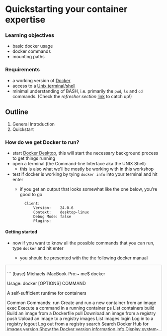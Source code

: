 # Quickstarting your container expertise


### Learning objectives

- basic docker usage
- docker commands
- mounting paths

### Requirements
- a working version of [Docker](https://docs.docker.com/get-docker/)
- access to a [Unix terminal/shell](https://en.wikipedia.org/wiki/Unix_shell)
- minimal understanding of BASH, i.e. primarily the `pwd`, `ls`  and `cd` commands. (Check the _refresher section_ [link](intro_to_shell.ipynb) to catch up!)


## Outline

1. General Introduction
2. Quickstart

### How do we get Docker to run?

- start [Docker Desktop](https://docs.docker.com/desktop/use-desktop/), this will start the necessary background process to get things running
- open a terminal (the Command-line Interface aka the UNIX Shell)
    -  this is also what we'll be mostly be working with in this workshop
- test if docker is working by tying `docker info` into your terminal and hit enter
    - if you get an output that looks somewhat like the one below, you're good to go

        ```
          Client:
              Version:    24.0.6
              Context:    desktop-linux
              Debug Mode: false
              Plugins:
        ```


#### Getting started

- now if you want to know all the possible commands that you can run, type `docker` and hit enter

    - you should be presented with the the following docker manual

<div style="overflow-y: scroll; height: 200px; border: 1px solid #cccccc; padding: 5px; margin-bottom: 20px;">
  <p>
```
(base) Michaels-MacBook-Pro:~ me$ docker

Usage:  docker [OPTIONS] COMMAND

A self-sufficient runtime for containers

Common Commands:
  run         Create and run a new container from an image
  exec        Execute a command in a running container
  ps          List containers
  build       Build an image from a Dockerfile
  pull        Download an image from a registry
  push        Upload an image to a registry
  images      List images
  login       Log in to a registry
  logout      Log out from a registry
  search      Search Docker Hub for images
  version     Show the Docker version information
  info        Display system-wide information

Management Commands:
  builder     Manage builds
  checkpoint  Manage checkpoints
  container   Manage containers
  context     Manage contexts
  image       Manage images
  manifest    Manage Docker image manifests and manifest lists
  network     Manage networks
  plugin      Manage plugins
  system      Manage Docker
  trust       Manage trust on Docker images
  volume      Manage volumes

Swarm Commands:
  config      Manage Swarm configs
  node        Manage Swarm nodes
  secret      Manage Swarm secrets
  service     Manage Swarm services
  stack       Manage Swarm stacks
  swarm       Manage Swarm

Commands:
  attach      Attach local standard input, output, and error streams to a running container
  commit      Create a new image from a container's changes
  cp          Copy files/folders between a container and the local filesystem
  create      Create a new container
  diff        Inspect changes to files or directories on a container's filesystem
  events      Get real time events from the server
  export      Export a container's filesystem as a tar archive
  history     Show the history of an image
  import      Import the contents from a tarball to create a filesystem image
  inspect     Return low-level information on Docker objects
  kill        Kill one or more running containers
  load        Load an image from a tar archive or STDIN
  logs        Fetch the logs of a container
  pause       Pause all processes within one or more containers
  port        List port mappings or a specific mapping for the container
  rename      Rename a container
  restart     Restart one or more containers
  rm          Remove one or more containers
  rmi         Remove one or more images
  save        Save one or more images to a tar archive (streamed to STDOUT by default)
  start       Start one or more stopped containers
  stats       Display a live stream of container(s) resource usage statistics
  stop        Stop one or more running containers
  tag         Create a tag TARGET_IMAGE that refers to SOURCE_IMAGE
  top         Display the running processes of a container
  unpause     Unpause all processes within one or more containers
  update      Update configuration of one or more containers
  wait        Block until one or more containers stop, then print their exit codes

Invalid Plugins:
  buildx      failed to fetch metadata: fork/exec /Users/me/.docker/cli-plugins/docker-buildx: no such file or directory
  compose     failed to fetch metadata: fork/exec /Users/me/.docker/cli-plugins/docker-compose: no such file or directory
  dev         failed to fetch metadata: fork/exec /Users/me/.docker/cli-plugins/docker-dev: no such file or directory
  extension   failed to fetch metadata: fork/exec /Users/me/.docker/cli-plugins/docker-extension: no such file or directory
  init        failed to fetch metadata: fork/exec /Users/me/.docker/cli-plugins/docker-init: no such file or directory
  sbom        failed to fetch metadata: fork/exec /Users/me/.docker/cli-plugins/docker-sbom: no such file or directory
  scan        failed to fetch metadata: fork/exec /Users/me/.docker/cli-plugins/docker-scan: no such file or directory
  scout       failed to fetch metadata: fork/exec /Users/me/.docker/cli-plugins/docker-scout: no such file or directory

Global Options:
      --config string      Location of client config files (default "/Users/me/.docker")
  -c, --context string     Name of the context to use to connect to the daemon (overrides DOCKER_HOST env var and default context set with "docker context use")
  -D, --debug              Enable debug mode
  -H, --host list          Daemon socket to connect to
  -l, --log-level string   Set the logging level ("debug", "info", "warn", "error", "fatal") (default "info")
      --tls                Use TLS; implied by --tlsverify
      --tlscacert string   Trust certs signed only by this CA (default "/Users/me/.docker/ca.pem")
      --tlscert string     Path to TLS certificate file (default "/Users/me/.docker/cert.pem")
      --tlskey string      Path to TLS key file (default "/Users/me/.docker/key.pem")
      --tlsverify          Use TLS and verify the remote
  -v, --version            Print version information and quit

Run 'docker COMMAND --help' for more information on a command.

For more help on how to use Docker, head to https://docs.docker.com/go/guides/

```

You can test if your Docker installation was successful by running:

  `docker run hello-world`

If you get the following output you're good to go:

````
(base) Michaels-MacBook-Pro:~ me$ docker run hello-world

Hello from Docker!
This message shows that your installation appears to be working correctly.

To generate this message, Docker took the following steps:
 1. The Docker client contacted the Docker daemon.
 2. The Docker daemon pulled the "hello-world" image from the Docker Hub.
    (arm64v8)
 3. The Docker daemon created a new container from that image which runs the
    executable that produces the output you are currently reading.
 4. The Docker daemon streamed that output to the Docker client, which sent it
    to your terminal.

To try something more ambitious, you can run an Ubuntu container with:
 $ docker run -it ubuntu bash

Share images, automate workflows, and more with a free Docker ID:
 https://hub.docker.com/

For more examples and ideas, visit:
 https://docs.docker.com/get-started/

```
  </p>
</div>


### The `run` command

Next, let's try to run a container! 

Simply type `docker run hello-world` and hit enter

1. tells docker to run or execute the _container_ or _image_ `hello-world`
2. if the wanted container is not already on your machine, docker automatically searches for and downloads it
3. docker run then runs or executes the given container doing whatever the container is supposed to do

### But what is a container?

A container is simply an `active` or `running` instance of an Docker image.
And what is an image? 
- An image is a mixture of instructions and data that contains all the necessary information to run a virtual workflow on a system (given computational limits and that Docker is installed)

These lie at the heart of Docker and are what is usually shared to create reusable workflows or apps.

### Where do docker containers come from ?

In most cases, docker containers are stored online on and downloaded from [Docker Hub](https://hub.docker.com/), an extensive online repository, where On folks can upload and store as many docker containers as they want for free, only requirement: a [Docker ID](https://docs.docker.com/docker-id/)

- your Docker ID is the Username that you choose when signing up for Docker Hub, if you want to connect your local Docker to Docker Hub you can run:
  `Docker login`

  - following you will be asked to provide your username and password

```

(base) Michaels-MacBook-Pro:~ me$ docker login
Log in with your Docker ID or email address to push and pull images from Docker Hub. If you don't have a Docker ID, head over to https://hub.docker.com/ to create one.
You can log in with your password or a Personal Access Token (PAT). Using a limited-scope PAT grants better security and is required for organizations using SSO. Learn more at https://docs.docker.com/go/access-tokens/

Username: your_username
Password: 
Login Succeeded

```

Once you're logged in your build and tagged docker images can be pushed to the docker hub via the command line:
  `docker push your-cool-image`
  
- additionally, it is possible to automatically build a container from a GitHub repository after pushing commits to a respective repo (check the automatization lesson for more info)


### Docker commands 101 - in depth

Now let's further explore docker commands within a typical workflow.

At first, we want to download a certain docker container to work with, for the sake of simplicity and time we're going to use the classic Ubuntu container (also alwyas a great way to start, when designing a new container that is dependent on it's own OS).

#### Docker commands 101 - pull

Instead of automatically downloading the container via docker run, we use the respective docker command `docker pull image_name`, hence

`docker pull ubuntu`

```
Using default tag: latest
latest: Pulling from library/ubuntu
Digest: sha256:f9d633ff6640178c2d0525017174a688e2c1aef28f0a0130b26bd5554491f0da
Status: Image is up to date for ubuntu:latest
docker.io/library/ubuntu:latest
  
```

As you can see, we downloaded all _layers_ that are needed to build the classic Ubuntu docker container, with the message Status: 

```
Downloaded newer image for ubuntu:latest
```

Super important: by default, docker pull always searches and downloads the container that is tagged with `latest`, hence if you want to have a certain version (e.g., an older release or developer) it is necessary to indicate the respective tag:

#### Docker commands 101 - run

Now if we want to work with our newly downloaded docker container, we can simply run/execute it via:

`docker run ubuntu`

Which should result in:

```

(base) Michaels-MacBook-Pro:~ me$ docker run ubuntu
(base) Michaels-MacBook-Pro:~ me$ 

```

- docker used run, nothing happend? all the fuzz for that?

Correct, as each docker container is build for a specific reason and purpose, hence what happens when you run a given docker container depends (more or less) exclusively on its setup and definition.

The Ubuntu docker container may contain a complete Ubuntu installation, but has not no predefined functionality/commands that are automatically executed when running (note: more on that during the afternoon sessions). It is therefore extremely important to consult the `readme` or `docs` of a given docker container before using it.

Let's say we consulted the Ubuntu container documentation and found out that it is possible to make use of the contained `Bash Shell` by simply integrating Bash commands into our `run` command. Try the following:

  `docker run ubuntu echo "hello from your container"`

Which should give you the output message: `hello from your container`

This is neat, but cumbersome if we want to use more complex commands. After consulting the documentation again we try the following command to give us a bit more flexibility:

We can utilizes a given docker container in an _interactive_ fashion by including the `--it` flag in the the docker run command:

`docker run -it ubuntu bash`

Here, we also tell the ubuntu docker container to start/enter the bash shell.

Now we can explore the interactive Ubuntu environment, e.g.:

```

(base) Michaels-MacBook-Pro:~ me$ docker run -it ubuntu bash
root@806c74068242:/# echo $SHELL 
/bin/bash
root@806c74068242:/# ls
bin  boot  dev  etc  home  lib  media  mnt  opt  proc  root  run  sbin  srv  sys  tmp  usr  var
root@806c74068242:/# 

```

As we can see the container is in fact simulating a complete Ubuntu file system.

Inside the ubuntu docker container we can utilize the functionality of the ubuntu OS and we exit the container by typing `exit`

```
root@806c74068242:/# exit
exit
(base) Michaels-MacBook-Pro:~ me$ 

```

Depending on a given container's architecture and definition, it should automatically be removed from your running instances when exiting. 
However it's worth to ensure that and check which instance are currently running when you notice e.g., a drop in perfomance (note: more on docker management in the next session).

This can easily be done by:

`docker ps`

Or by checking under `containers` in the Docker Dekstop GUI.

In order to ensure that a given docker container is removed from running instances after exiting, the --rm flag can be included in the docker run command:

`docker run -it --rm ubuntu bash`

It's important to note that unless explicitly specified, creating, modifying and deleting files in a container reuslts in neither permanent nor saved changes, as this is against the encapsulation and reproducibility idea.

We can verify this by running the following commands in our container:

```

(base) Michaels-MacBook-Pro:~ me$ docker run -it --rm ubuntu bash
root@3efa79a80611:/# ls
bin  boot  dev  etc  home  lib  media  mnt  opt  proc  root  run  sbin  srv  sys  tmp  usr  var
root@3efa79a80611:/# mkdir test
root@3efa79a80611:/# ls
bin  boot  dev  etc  home  lib  media  mnt  opt  proc  root  run  sbin  srv  sys  test  tmp  usr  var
root@3efa79a80611:/# exit
exit

(base) Michaels-MacBook-Pro:~ me$ docker run -it --rm ubuntu bash
root@9bc5ba4cf999:/# ls
bin  boot  dev  etc  home  lib  media  mnt  opt  proc  root  run  sbin  srv  sys  tmp  usr  var

```

Furthermore, we cannot interact with data stored on our host machine, i.e. outside the docker container.

In order to address both problems, we need to `mount` our host system to the container.

#### Docker commands 101 - mount

`Mounting` describes a mapping from paths outside the docker container to paths inside the docker container.

This is achieved through the `-v` flag within the `docker run` command and utilized as follows: 

`-v path/outside/container:/path/inside/container`

So to make our systems /Desktop available inside the docker container as a folder called `/data` within the ubuntu container we run:

`docker run -it --rm -v /Users/me/Desktop:/data ubuntu bash`

Which gives us:

```

(base) Michaels-MacBook-Pro:~ me$ docker run -it --rm -v /Users/me/Desktop:/data ubuntu bash
root@8f5c051b6904:/# ls
bin  boot  data  dev  etc  home  lib  media  mnt  opt  proc  root  run  sbin  srv  sys  tmp  usr  var
root@8f5c051b6904:/# cd data
root@8f5c051b6904:/data# ls
docker_mne  rand  sub-01  sub-02  sub-03  sub-04  sub-05
root@8f5c051b6904:/data# mkdir test_object_permanence
root@8f5c051b6904:/data# ls
docker_mne  rand  sub-01  sub-02  sub-03  sub-04  sub-05  test_object_permanence

```

And to verify that we actually created a _permanent_ folder  (let's call it `test_object_permanence`) on our system:

```
root@8f5c051b6904:/data# exit 
exit
(base) Michaels-MacBook-Pro:~ me$ cd Desktop/
(base) Michaels-MacBook-Pro:Desktop me$ ls
docker_mne		rand			sub-01			sub-02			sub-03			sub-04			sub-05			test_object_permanence

```

Great, at least we created something permanent for once!

Most of the time, it's a good idea to indicate absolute paths on the host system. In our example the directory `/data` didn't exist in the Ubunutu container before mounting it, hence it was created automatically, however this also depends on the docker container and it's setup/definition at hand as e.g. within automated functionality a certain directory is expected.

`As per usual`: check the readme and/or docs of a given docker container!

Further, we can mount as many directories and files as we want, indicating each with a -v flag, for example we could map an input and an output directory wrt preprocessing/analyzing data:

```
docker run -it --rm 
-v /Users/me/Desktop:/input:ro 
-v /Users/me/Desktop/analyses:/output 
ubuntu bash
```

```
(base) Michaels-MacBook-Pro:Desktop me$ docker run -it --rm -v /Users/me/Desktop:/input:ro -v /Users/me/Desktop/analyses:/output ubuntu bash

root@97917588b533:/# 
root@97917588b533:/# ls
bin  boot  dev  etc  home  input  lib  media  mnt  opt  output  proc  root  run  sbin  srv  sys  tmp  usr  var
root@97917588b533:/# ls input
analyses  docker_mne  rand  sub-01  sub-02  sub-03  sub-04  sub-05  test_object_permanence

```

And again to verify:

```

root@97917588b533:/# exit
exit
(base) Michaels-MacBook-Pro:Desktop me$ ls
analyses		rand			sub-02			sub-04			test_object_permanence
docker_mne		sub-01			sub-03			sub-05

```

!Again, check the readme and/or docs of the docker container at hand if some paths and/or files are expected and if the paths are generated automatically.


### Docker commands 101 - excerices

To solidfy what we've learned in this session, please try the following excercises:


- pull the neurodebian docker container in its nd-non-free version (tag)
<details>
<summary>Solution</summary>

```
docker pull neurodebian:nd-non-free
```

```
docker pull neurodebian:nd-non-free
nd-non-free: Pulling from library/neurodebian
490d250d3b27: Downloading  42.92MB/51.51MB
a6023d7647e9: Downloading  7.988MB/12.62MB
4cb219c41d8a: Download complete
58b04c616174: Download complete
87ebf6eb132f: Download complete
20f10bbb8ef3: Download complete
```

</details>

<br>

- run the `bash` shell of our freshly pulled neurodebian image in an interactive fashion. Use the mount ability during the run command to mount your `Desktop` or `home directory`, if you are working with WSL, to a directory called `/data` in the container. <br>

<details>
<summary>Solution</summary>

```
aaronreer@FK6P-1158240:~$ docker run -it -v /home/aaronreer/:/data neurodebian:nd-non-free bash

#You should end up seeing the 'terminal' of your container, the command line or bash shell.

root@46d4421e9ae1:/# 
```

</details> 

<br>

- navigate into the `/data` directory within your container and check its content. Then, create a directory called docker_is_fun. Check the contents again to see if it worked.

<details>
<summary>Solution</summary>

```
root@46d4421e9ae1:/# cd data
root@46d4421e9ae1:/data# ls
Dockerfile  data  files_for_workshop  get-pip.py  projects  test1  test_env
root@46d4421e9ae1:/data# mkdir docker_is_fun
root@46d4421e9ae1:/data# ls
Dockerfile  docker_is_fun       get-pip.py  test1
data        files_for_workshop  projects    test_env
root@46d4421e9ae1:/data#
```

</details> 

<br>

- within the newly created directory, create a .txt named i_like_docker.txt and exit the container

<details>
<summary>Solution</summary>

```
root@46d4421e9ae1:/data# cd docker_is_fun/
root@46d4421e9ae1:/data/docker_is_fun# touch i_like_docker.txt
root@46d4421e9ae1:/data/docker_is_fun# exit
exit
aaronreer@FK6P-1158240:~$
```

</details>

<br>

- run the container again interactively using bash, this time mounting the newly created `docker_is_fun` as **read-only** to `/input`, as well as an directory called `docker_is_love`, which is inside the docker_is_fun directory, to the  `/output`. Now, copy the i_like_docker.txt from the input to the output directory

<details>
<summary>Solution</summary>

```
aaronreer@FK6P-1158240:~$ docker run -it -v /home/aaronreer/docker_is_fun/:/input:ro -v /home/aaronreer/docker_is_fun/docker_is_love:/output neurodebian:nd-non-free bash
root@e4d716b82877:/# cd /input/
root@e4d716b82877:/input# ls
docker_is_love  i_like_docker.txt
root@e4d716b82877:/input# cp i_like_docker.txt /output/
root@e4d716b82877:/input#

```

</details>


### Summary - Docker 101

- [Docker Hub]() -- repositories to share Docker images

- basic image usage:
```

    # Download docker container 'ubuntu'
    docker pull ubuntu
    # Run installed docker container
    docker run ubuntu
    # Run installed docker container interactively
    docker run -it ubuntu
    # Run installed docker container interactively, removing it after exiting
    docker run -it --rm ubuntu
    # Run installed docker container interactively, removing it after exiting,
    # mounting paths
    docker run -it --rm -v /path/on/host:/path/within/container ubuntu
```


TEST scrollable content


Hidden content:

<details>
<summary>Solution</summary>
Test dropdpown!
</details>

Scrollable content:

<div style="overflow-y: scroll; height: 200px; border: 1px solid #cccccc; padding: 5px; margin-bottom: 20px;">
    <p>Lorem ipsum dolor sit amet, consectetur adipiscing elit. Nam vehicula, elit in consequat elementum, neque purus ultrices quam, a convallis libero dolor id urna. Sed ultrices, diam eget ullamcorper sodales, nisl erat convallis eros, non viverra libero dui quis neque. Suspendisse potenti. Mauris auctor, diam id auctor aliquet, nunc nulla aliquam nisi, vitae interdum nisl sapien quis justo. Nulla facilisi. Pellentesque habitant morbi tristique senectus et netus et malesuada fames ac turpis egestas. Vestibulum ante ipsum primis in faucibus orci luctus et ultrices posuere cubilia curae; Vestibulum vitae eros ex. Duis at velit maximus, molestie est a, tempor magna.</p>
</div>





